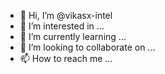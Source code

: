 - 👋 Hi, I’m @vikasx-intel
- 👀 I’m interested in ...
- 🌱 I’m currently learning ...
- 💞️ I’m looking to collaborate on ...
- 📫 How to reach me ...

<!---
vikasx-intel/vikasx-intel is a ✨ special ✨ repository because its `README.md` (this file) appears on your GitHub profile.
You can click the Preview link to take a look at your changes.
--->
